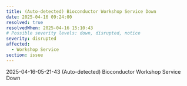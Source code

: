 ```yaml
---
title: (Auto-detected) Bioconductor Workshop Service Down
date: 2025-04-16 09:24:00
resolved: true
resolvedWhen: 2025-04-16 15:10:43
# Possible severity levels: down, disrupted, notice
severity: disrupted
affected:
  - Workshop Service
section: issue
---
```


2025-04-16-05-21-43 (Auto-detected) Bioconductor Workshop Service Down

